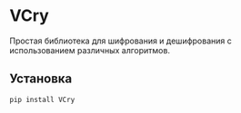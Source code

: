 # VCry

Простая библиотека для шифрования и дешифрования с использованием различных алгоритмов.

## Установка

```bash
pip install VCry